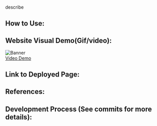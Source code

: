 # 
describe


## How to Use:


## Website Visual Demo(Gif/video):
![Banner](./demos/) <br />
<a href="">Video Demo</a>

## Link to Deployed Page:


## References:


## Development Process (See commits for more details):